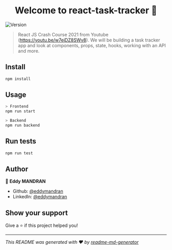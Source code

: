 <h1 align="center">Welcome to react-task-tracker 👋</h1>
<p>
  <img alt="Version" src="https://img.shields.io/badge/version-0.1.0-blue.svg?cacheSeconds=2592000" />
</p>

> React JS Crash Course 2021 from Youtube (https://youtu.be/w7ejDZ8SWv8). We will be building a task tracker app and look at components, props, state, hooks, working with an API and more.

## Install

```sh
npm install
```

## Usage

```sh
> Frontend
npm run start

> Backend
npm run backend
```

## Run tests

```sh
npm run test
```

## Author

👤 **Eddy MANDRAN**

* Github: [@eddymandran](https://github.com/eddymandran)
* LinkedIn: [@eddymandran](https://linkedin.com/in/eddymandran)

## Show your support

Give a ⭐️ if this project helped you!

***
_This README was generated with ❤️ by [readme-md-generator](https://github.com/kefranabg/readme-md-generator)_